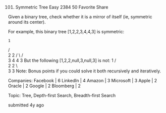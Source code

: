 101. Symmetric Tree
Easy 2384 50 Favorite Share

Given a binary tree, check whether it is a mirror of itself (ie, symmetric around its center).

For example, this binary tree [1,2,2,3,4,4,3] is symmetric:

    1
   / \
  2   2
 / \ / \
3  4 4  3
But the following [1,2,2,null,3,null,3] is not:
    1
   / \
  2   2
   \   \
   3    3
Note:
Bonus points if you could solve it both recursively and iteratively.

Companies: Facebook | 6 LinkedIn | 4 Amazon | 3 Microsoft | 3 Apple | 2 Oracle | 2 Google | 2 Bloomberg | 2 

Topic: Tree, Depth-first Search, Breadth-first Search

submitted 4y ago


